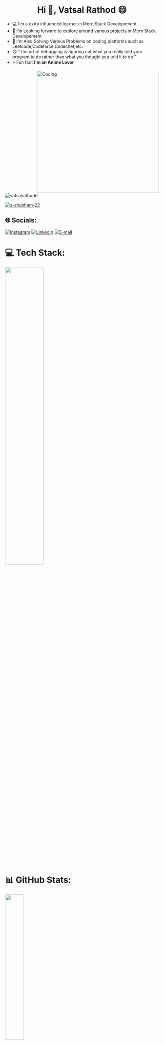 
<h1 align="center">Hi 👋, Vatsal Rathod 😄</h1>


- 💻 I'm a extra influenced learner in Mern Stack Developement
- 🤔 I’m Looking forward to explore around various projects in Mern Stack Developement
- 🌱 I'm Also Solving Various Problems on coding platforms such as Leetcode,Codeforce,Codechef,etc.
- 😄 “The art of debugging is figuring out what you really told your program to do rather than what you thought you told it to do.”
- ⚡ Fun fact **I'm an Anime Lover**


<img align="right" alt="Coding" width="400"  src = "https://media.giphy.com/media/qgQUggAC3Pfv687qPC/giphy.gif"/>

<p align="left"> <img src="https://komarev.com/ghpvc/?username=vatsalrathodd&label=Profile%20views&color=d400ff&style=flat" alt="vatsalrathodd" /> </p>

<p align="left"> <a href="https://github.com/ryo-ma/github-profile-trophy"><img src="https://github-profile-trophy.vercel.app/?username=vatsalrathodd&theme=algolia&margin-w=15&margin-h=15&column=4" alt="s-shubham-22" /></a> </p>

## 🌐 Socials:
[![Instagram](https://img.shields.io/badge/Instagram-%23E4405F.svg?logo=Instagram&logoColor=white)](https://www.instagram.com/_vatsal_rathod_/) [![LinkedIn](https://img.shields.io/badge/LinkedIn-%230077B5.svg?logo=linkedin&logoColor=white)](https://www.linkedin.com/in/vatsal-rathod-545404236/) [![E-mail](https://img.shields.io/badge/email-%231DA1F2.svg?logo=email&logoColor=white)](https://gmail.com/vatsalrathodd@gmail.com/)

# 💻 Tech Stack:
<img src="https://skillicons.dev/icons?i=c,cpp,git,github,java,js,vscode,python" width="50%">


# 📊 GitHub Stats:
<div align="left" width="35%">

<img src="https://github-profile-summary-cards.vercel.app/api/cards/stats?username=vatsalrathodd&theme=gotham" width="35%">

![](https://github-readme-streak-stats.herokuapp.com/?user=vatsalrathodd&theme=gotham&hide_border=false)<br/><br/>
![](https://github-readme-stats.vercel.app/api/top-langs/?username=vatsalrathodd&theme=gotham&hide_border=false&include_all_commits=false&count_private=false&layout=compact)

<img src="https://github-readme-activity-graph.vercel.app/graph?username=vatsalrathodd&theme=gotham&custom_title=Previous%2030%20Days%20GitHub%20Contributions" width="95%">
    
</a>
    
<details>

<summary> <strong> Show more Stats </strong> </summary>
<img src="https://github-profile-summary-cards.vercel.app/api/cards/profile-details?username=vatsalrathodd&theme=gotham" width="100%">

</details>
</div>

## 🏆 GitHub Trophies
![](https://github-profile-trophy.vercel.app/?username=vatsalrathodd&theme=dracula&no-frame=true&no-bg=true&margin-w=4)


# Leetcode Stats 🏆
![LeetCode Stats](https://leetcard.jacoblin.cool/vatsalrathodd?theme=gotham=Ubuntu%20Mono&ext=heatmap)
